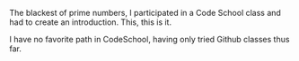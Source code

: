 The blackest of prime numbers, I participated in a Code School class and had to create an introduction. This, this is it.

I have no favorite path in CodeSchool, having only tried Github classes thus far.